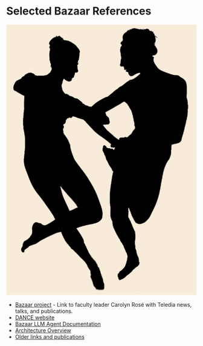 # Selected Bazaar References
<!-- <div style="text-align: center;">
  <img src="raw.githubusercontent.com/DANCEcollaborative/HTML/main/Teledia.png" alt="Teledia icon" width="400">
</div> -->


![Bazaar References](assets/Teledia.png?raw=true)

- [Bazaar project](https://hcii.cmu.edu/project/bazaar) - Link to faculty leader Carolyn Rosé with Teledia news, talks, and publications.
- [DANCE website](http://dance.cs.cmu.edu/resources/)
- [Bazaar LLM Agent Documentation](https://github.com/DANCEcollaborative/bazaar/blob/main/doc/Bazaar%20LLM%20Agent%20Documentation.md)
- [Architecture Overview](http://ankara.lti.cs.cmu.edu/bazaar/Bazaar%20Overview.pdf)
- [Older links and publications](http://ankara.lti.cs.cmu.edu/bazaar/)
